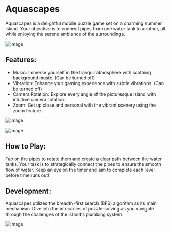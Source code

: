 # Aquascapes

Aquascapes is a delightful mobile puzzle game set on a charming summer island. Your objective is to connect pipes from one water tank to another, all while enjoying the serene ambiance of the surroundings.

![image](https://github.com/Levetskyi/Aquascapes/assets/153874337/2c40dadb-4bfc-4698-9153-9342ffb659a3)

## Features:
- Music: Immerse yourself in the tranquil atmosphere with soothing background music. (Can be turned off)
- Vibration: Enhance your gaming experience with subtle vibrations. (Can be turned off)
- Camera Rotation: Explore every angle of the picturesque island with intuitive camera rotation.
- Zoom: Get up close and personal with the vibrant scenery using the zoom feature.

![image](https://github.com/Levetskyi/Aquascapes/assets/153874337/e961dc5a-a64a-48be-ad37-ffee5de1775e)

![image](https://github.com/Levetskyi/Aquascapes/assets/153874337/5d7c4ddb-4491-4164-bbb2-b4bb5904e628)

## How to Play:
Tap on the pipes to rotate them and create a clear path between the water tanks. Your task is to strategically connect the pipes to ensure the smooth flow of water. Keep an eye on the timer and aim to complete each level before time runs out!

## Development:

Aquascapes utilizes the breadth-first search (BFS) algorithm as its main mechanism. Dive into the intricacies of puzzle-solving as you navigate through the challenges of the island's plumbing system.

![image](https://github.com/Levetskyi/Aquascapes/assets/153874337/ebcf4897-34cc-42a0-aa2b-4209a90382b0)
